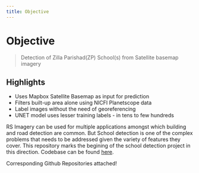 ```yaml
---
title: Objective
---
```


# Objective

> Detection of Zilla Parishad(ZP) School(s) from Satellite basemap imagery

## Highlights
- Uses Mapbox Satellite Basemap as input for prediction
- Filters built-up area alone using NICFI Planetscope data
- Label images without the need of georeferencing
- UNET model uses lesser training labels - in tens to few hundreds

RS Imagery can be used for multiple applications amongst which building and road detection are common. But School detection is one of the complex problems that needs to be addressed given the variety of features they cover. This repository marks the begining of the school detection project in this direction. Codebase can be found [here](https://github.com/geospoc/unc-sch-01).

<alert type="success">

Corresponding Github Repositories attached!

</alert>
